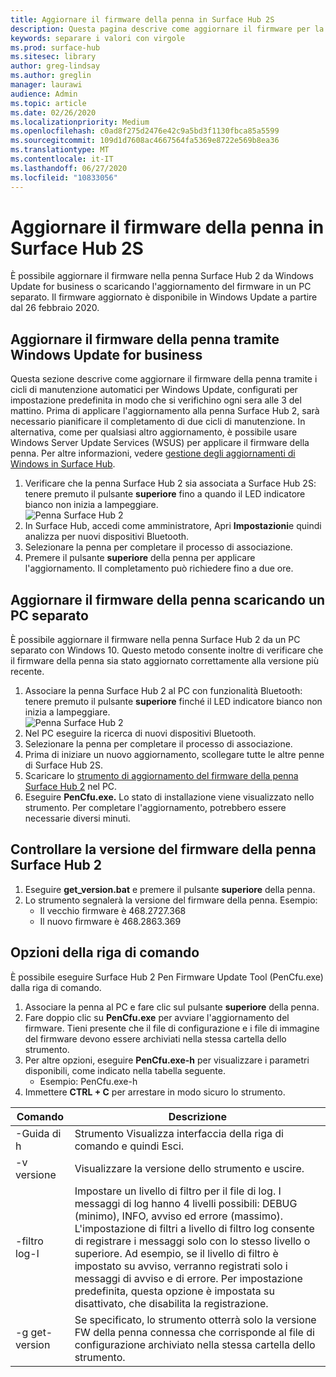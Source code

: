 ```yaml
---
title: Aggiornare il firmware della penna in Surface Hub 2S
description: Questa pagina descrive come aggiornare il firmware per la penna Surface Hub 2.
keywords: separare i valori con virgole
ms.prod: surface-hub
ms.sitesec: library
author: greg-lindsay
ms.author: greglin
manager: laurawi
audience: Admin
ms.topic: article
ms.date: 02/26/2020
ms.localizationpriority: Medium
ms.openlocfilehash: c0ad8f275d2476e42c9a5bd3f1130fbca85a5599
ms.sourcegitcommit: 109d1d7608ac4667564fa5369e8722e569b8ea36
ms.translationtype: MT
ms.contentlocale: it-IT
ms.lasthandoff: 06/27/2020
ms.locfileid: "10833056"
---
```

# Aggiornare il firmware della penna in Surface Hub 2S

È possibile aggiornare il firmware nella penna Surface Hub 2 da Windows Update for business o scaricando l'aggiornamento del firmware in un PC separato. Il firmware aggiornato è disponibile in Windows Update a partire dal 26 febbraio 2020. 

## Aggiornare il firmware della penna tramite Windows Update for business

Questa sezione descrive come aggiornare il firmware della penna tramite i cicli di manutenzione automatici per Windows Update, configurati per impostazione predefinita in modo che si verifichino ogni sera alle 3 del mattino. Prima di applicare l'aggiornamento alla penna Surface Hub 2, sarà necessario pianificare il completamento di due cicli di manutenzione. In alternativa, come per qualsiasi altro aggiornamento, è possibile usare Windows Server Update Services (WSUS) per applicare il firmware della penna. Per altre informazioni, vedere [gestione degli aggiornamenti di Windows in Surface Hub](manage-windows-updates-for-surface-hub.md).

1. Verificare che la penna Surface Hub 2 sia associata a Surface Hub 2S: tenere premuto il pulsante **superiore** fino a quando il LED indicatore bianco non inizia a lampeggiare. <br>
![Penna Surface Hub 2](images/sh2-pen-1.png) <br>
2. In Surface Hub, accedi come amministratore, Apri **Impostazioni**e quindi analizza per nuovi dispositivi Bluetooth.
3. Selezionare la penna per completare il processo di associazione.
4. Premere il pulsante **superiore** della penna per applicare l'aggiornamento. Il completamento può richiedere fino a due ore.

## Aggiornare il firmware della penna scaricando un PC separato

È possibile aggiornare il firmware nella penna Surface Hub 2 da un PC separato con Windows 10. Questo metodo consente inoltre di verificare che il firmware della penna sia stato aggiornato correttamente alla versione più recente.

1. Associare la penna Surface Hub 2 al PC con funzionalità Bluetooth: tenere premuto il pulsante **superiore** finché il LED indicatore bianco non inizia a lampeggiare. <br>
![Penna Surface Hub 2](images/sh2-pen-1.png) <br>
2. Nel PC eseguire la ricerca di nuovi dispositivi Bluetooth.
3. Selezionare la penna per completare il processo di associazione.
4. Prima di iniziare un nuovo aggiornamento, scollegare tutte le altre penne di Surface Hub 2S.
3. Scaricare lo [strumento di aggiornamento del firmware della penna Surface Hub 2](https://download.microsoft.com/download/8/3/F/83FD5089-D14E-42E3-AF7C-6FC36F80D347/Pen_Firmware_Tool.zip) nel PC.
4. Eseguire **PenCfu.exe.** Lo stato di installazione viene visualizzato nello strumento. Per completare l'aggiornamento, potrebbero essere necessarie diversi minuti. 


## Controllare la versione del firmware della penna Surface Hub 2

1. Eseguire **get_version.bat** e premere il pulsante **superiore** della penna.
2. Lo strumento segnalerà la versione del firmware della penna. Esempio:
    - Il vecchio firmware è 468.2727.368
    - Il nuovo firmware è 468.2863.369

## Opzioni della riga di comando

È possibile eseguire Surface Hub 2 Pen Firmware Update Tool (PenCfu.exe) dalla riga di comando.

1. Associare la penna al PC e fare clic sul pulsante **superiore** della penna.
2. Fare doppio clic su **PenCfu.exe** per avviare l'aggiornamento del firmware. Tieni presente che il file di configurazione e i file di immagine del firmware devono essere archiviati nella stessa cartella dello strumento.
3. Per altre opzioni, eseguire **PenCfu.exe-h** per visualizzare i parametri disponibili, come indicato nella tabella seguente.  
    - Esempio: PenCfu.exe-h
4. Immettere **CTRL + C** per arrestare in modo sicuro lo strumento.

 

| **Comando**    | **Descrizione**                                                                                                                                                                                                                                                                                                                                                                                |
| -------------- | ---------------------------------------------------------------------------------------------------------------------------------------------------------------------------------------------------------------------------------------------------------------------------------------------------------------------------------------------------------------------------------------------- |
| -Guida di h        | Strumento Visualizza interfaccia della riga di comando e quindi Esci.                                                                                                                                                                                                                                                                                                                                             |
| -v versione     | Visualizzare la versione dello strumento e uscire.                                                                                                                                                                                                                                                                                                                                                                 |
| -filtro log-l  | Impostare un livello di filtro per il file di log. I messaggi di log hanno 4 livelli possibili: DEBUG (minimo), INFO, avviso ed errore (massimo). L'impostazione di filtri a livello di filtro log consente di registrare i messaggi solo con lo stesso livello o superiore. Ad esempio, se il livello di filtro è impostato su avviso, verranno registrati solo i messaggi di avviso e di errore. Per impostazione predefinita, questa opzione è impostata su disattivato, che disabilita la registrazione. |
| -g get-version | Se specificato, lo strumento otterrà solo la versione FW della penna connessa che corrisponde al file di configurazione archiviato nella stessa cartella dello strumento.                                                                                                                                                                                                                                    